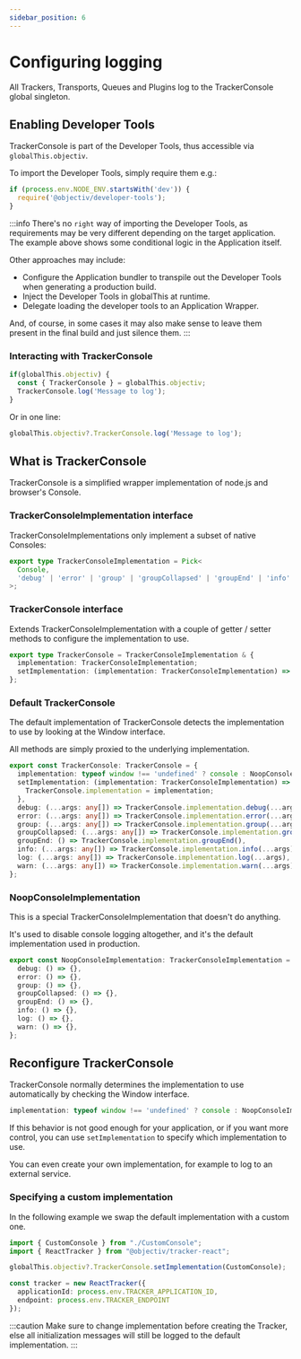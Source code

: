 ```yaml
---
sidebar_position: 6
---
```


# Configuring logging

All Trackers, Transports, Queues and Plugins log to the TrackerConsole global singleton.

## Enabling Developer Tools
TrackerConsole is part of the Developer Tools, thus accessible via `globalThis.objectiv`.

To import the Developer Tools, simply require them e.g.:

```ts
if (process.env.NODE_ENV.startsWith('dev')) {
  require('@objectiv/developer-tools');
}
```

:::info
There's no `right` way of importing the Developer Tools, as requirements may be very different depending on the target application.
The example above shows some conditional logic in the Application itself. 

Other approaches may include:
- Configure the Application bundler to transpile out the Developer Tools when generating a production build.
- Inject the Developer Tools in globalThis at runtime.
- Delegate loading the developer tools to an Application Wrapper.

And, of course, in some cases it may also make sense to leave them present in the final build and just silence them.
:::

### Interacting with TrackerConsole
```ts
if(globalThis.objectiv) {
  const { TrackerConsole } = globalThis.objectiv; 
  TrackerConsole.log('Message to log');
}
```

Or in one line:
```ts
globalThis.objectiv?.TrackerConsole.log('Message to log');
```

## What is TrackerConsole
TrackerConsole is a simplified wrapper implementation of node.js and browser's Console.

### TrackerConsoleImplementation interface
TrackerConsoleImplementations only implement a subset of native Consoles:
```ts
export type TrackerConsoleImplementation = Pick<
  Console,
  'debug' | 'error' | 'group' | 'groupCollapsed' | 'groupEnd' | 'info' | 'log' | 'warn'
>;
```

### TrackerConsole interface
Extends TrackerConsoleImplementation with a couple of getter / setter methods to configure the implementation to use.

```ts
export type TrackerConsole = TrackerConsoleImplementation & {
  implementation: TrackerConsoleImplementation;
  setImplementation: (implementation: TrackerConsoleImplementation) => void;
};
```

### Default TrackerConsole
The default implementation of TrackerConsole detects the implementation to use by looking at the Window interface.

All methods are simply proxied to the underlying implementation.

```ts
export const TrackerConsole: TrackerConsole = {
  implementation: typeof window !== 'undefined' ? console : NoopConsoleImplementation,
  setImplementation: (implementation: TrackerConsoleImplementation) => {
    TrackerConsole.implementation = implementation;
  },
  debug: (...args: any[]) => TrackerConsole.implementation.debug(...args),
  error: (...args: any[]) => TrackerConsole.implementation.error(...args),
  group: (...args: any[]) => TrackerConsole.implementation.group(...args),
  groupCollapsed: (...args: any[]) => TrackerConsole.implementation.groupCollapsed(...args),
  groupEnd: () => TrackerConsole.implementation.groupEnd(),
  info: (...args: any[]) => TrackerConsole.implementation.info(...args),
  log: (...args: any[]) => TrackerConsole.implementation.log(...args),
  warn: (...args: any[]) => TrackerConsole.implementation.warn(...args),
};
```

### NoopConsoleImplementation
This is a special TrackerConsoleImplementation that doesn't do anything. 

It's used to disable console logging altogether, and it's the default implementation used in production.

```ts
export const NoopConsoleImplementation: TrackerConsoleImplementation = {
  debug: () => {},
  error: () => {},
  group: () => {},
  groupCollapsed: () => {},
  groupEnd: () => {},
  info: () => {},
  log: () => {},
  warn: () => {},
};
```

## Reconfigure TrackerConsole
TrackerConsole normally determines the implementation to use automatically by checking the Window interface. 
```ts
implementation: typeof window !== 'undefined' ? console : NoopConsoleImplementation
```

If this behavior is not good enough for your application, or if you want more control, you can use `setImplementation` to specify which implementation to use.

You can even create your own implementation, for example to log to an external service.

### Specifying a custom implementation
In the following example we swap the default implementation with a custom one.

```ts
import { CustomConsole } from "./CustomConsole";
import { ReactTracker } from "@objectiv/tracker-react";

globalThis.objectiv?.TrackerConsole.setImplementation(CustomConsole);

const tracker = new ReactTracker({
  applicationId: process.env.TRACKER_APPLICATION_ID,
  endpoint: process.env.TRACKER_ENDPOINT
});
```

:::caution
Make sure to change implementation before creating the Tracker, else all initialization messages will still be logged to the default implementation.
:::
